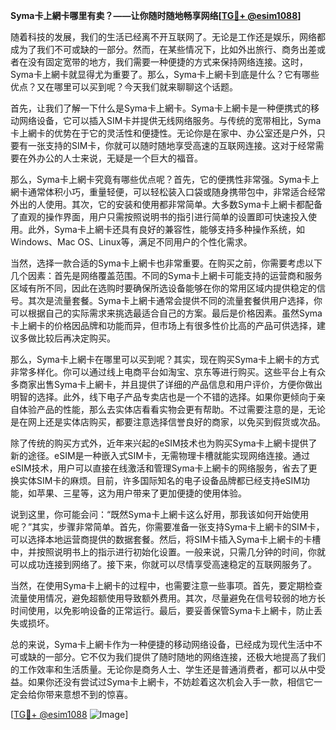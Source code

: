 **Syma卡上網卡哪里有卖？——让你随时随地畅享网络[[TG💪+ @esim1088](https://t.me/s/esim1088)]**

随着科技的发展，我们的生活已经离不开互联网了。无论是工作还是娱乐，网络都成为了我们不可或缺的一部分。然而，在某些情况下，比如外出旅行、商务出差或者在没有固定宽带的地方，我们需要一种便捷的方式来保持网络连接。这时，Syma卡上網卡就显得尤为重要了。那么，Syma卡上網卡到底是什么？它有哪些优点？又在哪里可以买到呢？今天我们就来聊聊这个话题。

首先，让我们了解一下什么是Syma卡上網卡。Syma卡上網卡是一种便携式的移动网络设备，它可以插入SIM卡并提供无线网络服务。与传统的宽带相比，Syma卡上網卡的优势在于它的灵活性和便捷性。无论你是在家中、办公室还是户外，只要有一张支持的SIM卡，你就可以随时随地享受高速的互联网连接。这对于经常需要在外办公的人士来说，无疑是一个巨大的福音。

那么，Syma卡上網卡究竟有哪些优点呢？首先，它的便携性非常强。Syma卡上網卡通常体积小巧，重量轻便，可以轻松装入口袋或随身携带包中，非常适合经常外出的人使用。其次，它的安装和使用都非常简单。大多数Syma卡上網卡都配备了直观的操作界面，用户只需按照说明书的指引进行简单的设置即可快速投入使用。此外，Syma卡上網卡还具有良好的兼容性，能够支持多种操作系统，如Windows、Mac OS、Linux等，满足不同用户的个性化需求。

当然，选择一款合适的Syma卡上網卡也非常重要。在购买之前，你需要考虑以下几个因素：首先是网络覆盖范围。不同的Syma卡上網卡可能支持的运营商和服务区域有所不同，因此在选购时要确保所选设备能够在你的常用区域内提供稳定的信号。其次是流量套餐。Syma卡上網卡通常会提供不同的流量套餐供用户选择，你可以根据自己的实际需求来挑选最适合自己的方案。最后是价格因素。虽然Syma卡上網卡的价格因品牌和功能而异，但市场上有很多性价比高的产品可供选择，建议多做比较后再决定购买。

那么，Syma卡上網卡在哪里可以买到呢？其实，现在购买Syma卡上網卡的方式非常多样化。你可以通过线上电商平台如淘宝、京东等进行购买。这些平台上有众多商家出售Syma卡上網卡，并且提供了详细的产品信息和用户评价，方便你做出明智的选择。此外，线下电子产品专卖店也是一个不错的选择。如果你更倾向于亲自体验产品的性能，那么去实体店看看实物会更有帮助。不过需要注意的是，无论是在网上还是实体店购买，都要注意选择信誉良好的商家，以免买到假货或次品。

除了传统的购买方式外，近年来兴起的eSIM技术也为购买Syma卡上網卡提供了新的途径。eSIM是一种嵌入式SIM卡，无需物理卡槽就能实现网络连接。通过eSIM技术，用户可以直接在线激活和管理Syma卡上網卡的网络服务，省去了更换实体SIM卡的麻烦。目前，许多国际知名的电子设备品牌都已经支持eSIM功能，如苹果、三星等，这为用户带来了更加便捷的使用体验。

说到这里，你可能会问：“既然Syma卡上網卡这么好用，那我该如何开始使用呢？”其实，步骤非常简单。首先，你需要准备一张支持Syma卡上網卡的SIM卡，可以选择本地运营商提供的数据套餐。然后，将SIM卡插入Syma卡上網卡的卡槽中，并按照说明书上的指示进行初始化设置。一般来说，只需几分钟的时间，你就可以成功连接到网络了。接下来，你就可以尽情享受高速稳定的互联网服务了。

当然，在使用Syma卡上網卡的过程中，也需要注意一些事项。首先，要定期检查流量使用情况，避免超额使用导致额外费用。其次，尽量避免在信号较弱的地方长时间使用，以免影响设备的正常运行。最后，要妥善保管Syma卡上網卡，防止丢失或损坏。

总的来说，Syma卡上網卡作为一种便捷的移动网络设备，已经成为现代生活中不可或缺的一部分。它不仅为我们提供了随时随地的网络连接，还极大地提高了我们的工作效率和生活质量。无论你是商务人士、学生还是普通消费者，都可以从中受益。如果你还没有尝试过Syma卡上網卡，不妨趁着这次机会入手一款，相信它一定会给你带来意想不到的惊喜。

[[TG💪+ @esim1088](https://t.me/s/esim1088) ![Image](https://i.postimg.cc/4NQfJmqS/Snipaste-2025-05-13-00-14-12.png)]